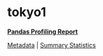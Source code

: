 # tokyo1

[**Pandas Profiling Report**](https://epistasislab.github.io/penn-ml-benchmarks/profile/tokyo1.html)

[Metadata](metadata.yaml) | [Summary Statistics](summary_stats.tsv)
